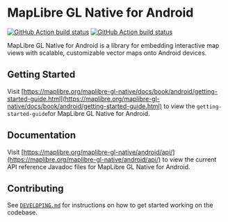 # MapLibre GL Native for Android

[![GitHub Action build status](https://github.com/maplibre/maplibre-gl-native/workflows/android-ci/badge.svg)](https://github.com/maplibre/maplibre-gl-native/actions/workflows/android-ci.yml) [![GitHub Action build status](https://github.com/maplibre/maplibre-gl-native/workflows/android-release/badge.svg)](https://github.com/maplibre/maplibre-gl-native/actions/workflows/android-release.yml)

MapLibre GL Native for Android is a library for embedding interactive map views with scalable, customizable vector maps onto Android devices.

## Getting Started

Visit [https://maplibre.org/maplibre-gl-native/docs/book/android/getting-started-guide.html](https://maplibre.org/maplibre-gl-native/docs/book/android/getting-started-guide.html) to view the `getting-started-guide`for MapLibre GL Native for Android.

## Documentation

Visit [https://maplibre.org/maplibre-gl-native/android/api/](https://maplibre.org/maplibre-gl-native/android/api/) to view the current API reference Javadoc files for MapLibre GL Native for Android.

## Contributing

See [`DEVELOPING.md`](./DEVELOPING.md) for instructions on how to get started working on the codebase.
